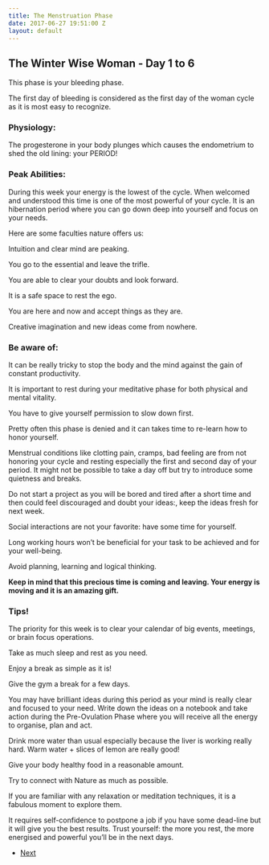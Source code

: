 ```yaml
---
title: The Menstruation Phase
date: 2017-06-27 19:51:00 Z
layout: default
---
```


## The Winter Wise Woman - Day 1 to 6

This phase is your bleeding phase.

The first day of bleeding is considered as the first day of the woman cycle as it is most easy to recognize.

### Physiology:
The progesterone in your body plunges which causes the endometrium to shed the old lining: your PERIOD!

### Peak Abilities:
During this week your energy is the lowest of the cycle. When welcomed and understood this time is one of the most powerful of your cycle. It is an hibernation period where you can go down deep into yourself and focus on your needs.

Here are some faculties nature offers us:

Intuition and clear mind are peaking.

You go to the essential and leave the trifle.

You are able to clear your doubts and look forward.

It is a safe space to rest the ego.

You are here and now and accept things as they are.

Creative imagination and new ideas come from nowhere.

### Be aware of:
It can be really tricky to stop the body and the mind against the gain of constant productivity.

It is important to rest during your meditative phase for both physical and mental vitality.

You have to give yourself permission to slow down first.

Pretty often this phase is denied and it can takes time to re-learn how to honor yourself.

Menstrual conditions like clotting pain, cramps, bad feeling are from not honoring your cycle and resting especially the first and second day of your period. It might not be possible to take a day off but try to introduce some quietness and breaks.

Do not start a project as you will be bored and tired after a short time and then could feel discouraged and doubt your ideas:, keep the ideas fresh for next week.

Social interactions are not your favorite: have some time for yourself.

Long working hours won’t be beneficial for your task to be achieved and for your well-being.

Avoid planning, learning and logical thinking.

**Keep in mind that this precious time is coming and leaving. Your energy is moving and it is an amazing gift.**

### Tips!
The priority for this week is to clear your calendar of big events, meetings, or brain focus operations.

Take as much sleep and rest as you need.

Enjoy a break as simple as it is!

Give the gym a break for a few days.

You may have brilliant ideas during this period as your mind is really clear and focused to your need. Write down the ideas on a notebook and take action during the Pre-Ovulation Phase where you will receive all the energy to organise, plan and act.

Drink more water than usual especially because the liver is working really hard. Warm water + slices of lemon are really good!

Give your body healthy food in a reasonable amount.

Try to connect with Nature as much as possible.

If you are familiar with any relaxation or meditation techniques, it is a fabulous moment to explore them.

It requires self-confidence to postpone a job if you have some dead-line but it will give you the best results. Trust yourself: the more you rest, the more energised and powerful you’ll be in the next days.

<ul class="pager">
    <!-- <li class="previous"><a href="#">Previous</a></li> -->
    <li class="next"><a href="{{ site.baseurl }}{% link the-pre-ovulation-phase.markdown %}">Next</a></li>
  </ul>
